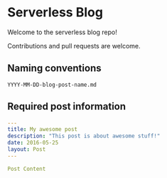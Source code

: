 # Serverless Blog

Welcome to the serverless blog repo!

Contributions and pull requests are welcome.

## Naming conventions

`YYYY-MM-DD-blog-post-name.md`

## Required post information

```yaml
---
title: My awesome post
description: "This post is about awesome stuff!"
date: 2016-05-25
layout: Post
---

Post Content
```